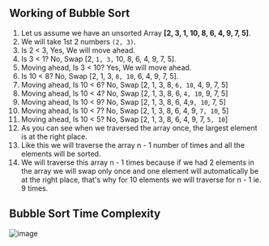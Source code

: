 ## Working of Bubble Sort
1. Let us assume we have an unsorted Array **[2, 3, 1, 10, 8, 6, 4, 9, 7, 5]**. 
2. We will take 1st 2 numbers ``(2, 3)``.
3. Is 2 < 3, Yes, We will move ahead.
4. Is 3 < 1? No, Swap [2, ``1, 3,`` 10, 8, 6, 4, 9, 7, 5].
5. Moving ahead, Is 3 < 10? Yes, We will move ahead.
6. Is 10 < 8? No, Swap [2, 1, 3, ``8, 10``, 6, 4, 9, 7, 5].
7. Moving ahead, Is 10 < 6? No, Swap [2, 1, 3, 8, ``6, 10``, 4, 9, 7, 5]
8. Moving ahead, Is 10 < 4? No, Swap [2, 1, 3, 8, 6, ``4, 10``, 9, 7, 5]
9. Moving ahead, Is 10 < 9? No, Swap [2, 1, 3, 8, 6, 4,``9, 10``, 7, 5]
10. Moving ahead, Is 10 < 7? No, Swap [2, 1, 3, 8, 6, 4, 9, ``7, 10``, 5]
11. Moving ahead, Is 10 < 5? No, Swap [2, 1, 3, 8, 6, 4, 9, 7, ``5, 10``]
12. As you can see when we traversed the array once, the largest element is at the right place.
13. Like this we will traverse the array n - 1 number of times and all the elements will be sorted.
14. We will traverse this array n - 1 times because if we had 2 elements in the array we will swap only once and one element will automatically be at the right place,
that's why for 10 elements we will traverse for n - 1 ie. 9 times.

## Bubble Sort Time Complexity
![image](https://github.com/jatiinyadav/SortingAlgorithms/assets/73248007/8804bdb9-3aca-4ce2-a72d-51d03d441cd7)
